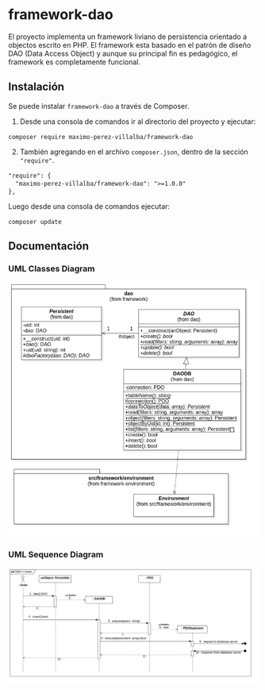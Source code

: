 # framework-dao
El proyecto implementa un framework liviano de persistencia orientado a objectos escrito en PHP. 
El framework esta basado en el patrón de diseño DAO (Data Access Object) y aunque su principal fin es pedagógico, el framework es completamente funcional.

## Instalación
Se puede instalar `framework-dao` a través de Composer.

1. Desde una consola de comandos ir al directorio del proyecto y ejecutar:
```
composer require maximo-perez-villalba/framework-dao
```

2. También agregando en el archivo `composer.json`, dentro de la sección  `"require"`.
```
"require": {
  "maximo-perez-villalba/framework-dao": ">=1.0.0"
},

```
Luego desde una consola de comandos ejecutar:
```
composer update
```
## Documentación

### UML Classes Diagram
![UML Classes Diagram](/docs/uml-class-dao-pattern.png)

### UML Sequence Diagram
![UML Sequence Diagram](/docs/uml-sequence-daodb-insert.png)
